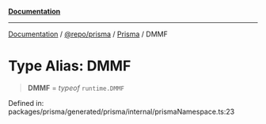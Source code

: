 [**Documentation**](../../../../../README.md)

***

[Documentation](../../../../../README.md) / [@repo/prisma](../../../README.md) / [Prisma](../README.md) / DMMF

# Type Alias: DMMF

> **DMMF** = *typeof* `runtime.DMMF`

Defined in: packages/prisma/generated/prisma/internal/prismaNamespace.ts:23
